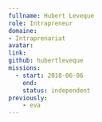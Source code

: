 ```yaml
---
fullname: Hubert Leveque
role: Intrapreneur
domaine: 
- Intraprenariat
avatar:
link:
github: hubertleveque
missions:
  - start: 2018-06-06
    end:
    status: independent
previously:
    - eva
---
```

